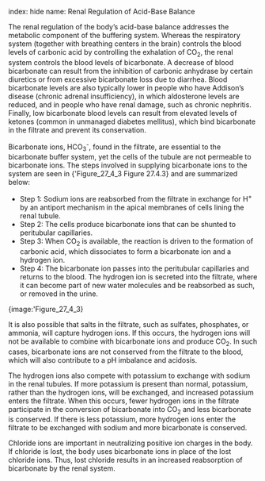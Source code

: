 index: hide
name: Renal Regulation of Acid-Base Balance

The renal regulation of the body’s acid-base balance addresses the metabolic component of the buffering system. Whereas the respiratory system (together with breathing centers in the brain) controls the blood levels of carbonic acid by controlling the exhalation of CO<sub>2</sub>, the renal system controls the blood levels of bicarbonate. A decrease of blood bicarbonate can result from the inhibition of carbonic anhydrase by certain diuretics or from excessive bicarbonate loss due to diarrhea. Blood bicarbonate levels are also typically lower in people who have Addison’s disease (chronic adrenal insufficiency), in which aldosterone levels are reduced, and in people who have renal damage, such as chronic nephritis. Finally, low bicarbonate blood levels can result from elevated levels of ketones (common in unmanaged diabetes mellitus), which bind bicarbonate in the filtrate and prevent its conservation.

Bicarbonate ions, HCO<sub>3</sub><sup>-</sup>, found in the filtrate, are essential to the bicarbonate buffer system, yet the cells of the tubule are not permeable to bicarbonate ions. The steps involved in supplying bicarbonate ions to the system are seen in {'Figure_27_4_3 Figure 27.4.3} and are summarized below:

  * Step 1: Sodium ions are reabsorbed from the filtrate in exchange for H<sup>+</sup> by an antiport mechanism in the apical membranes of cells lining the renal tubule.
  * Step 2: The cells produce bicarbonate ions that can be shunted to peritubular capillaries.
  * Step 3: When CO<sub>2</sub> is available, the reaction is driven to the formation of carbonic acid, which dissociates to form a bicarbonate ion and a hydrogen ion.
  * Step 4: The bicarbonate ion passes into the peritubular capillaries and returns to the blood. The hydrogen ion is secreted into the filtrate, where it can become part of new water molecules and be reabsorbed as such, or removed in the urine.


{image:'Figure_27_4_3}
        

It is also possible that salts in the filtrate, such as sulfates, phosphates, or ammonia, will capture hydrogen ions. If this occurs, the hydrogen ions will not be available to combine with bicarbonate ions and produce CO<sub>2</sub>. In such cases, bicarbonate ions are not conserved from the filtrate to the blood, which will also contribute to a pH imbalance and acidosis.

The hydrogen ions also compete with potassium to exchange with sodium in the renal tubules. If more potassium is present than normal, potassium, rather than the hydrogen ions, will be exchanged, and increased potassium enters the filtrate. When this occurs, fewer hydrogen ions in the filtrate participate in the conversion of bicarbonate into CO<sub>2</sub> and less bicarbonate is conserved. If there is less potassium, more hydrogen ions enter the filtrate to be exchanged with sodium and more bicarbonate is conserved.

Chloride ions are important in neutralizing positive ion charges in the body. If chloride is lost, the body uses bicarbonate ions in place of the lost chloride ions. Thus, lost chloride results in an increased reabsorption of bicarbonate by the renal system.
